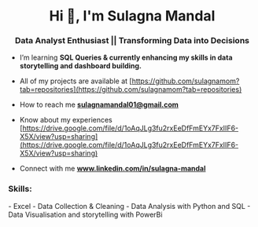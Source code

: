 <h1 align="center">Hi 👋, I'm Sulagna Mandal</h1>
<h3 align="center">Data Analyst Enthusiast || Transforming Data into Decisions </h3>

- I’m learning **SQL Queries & currently enhancing my skills in data storytelling and dashboard building.**

- All of my projects are available at [https://github.com/sulagnamom?tab=repositories](https://github.com/sulagnamom?tab=repositories)

- How to reach me **sulagnamandal01@gmail.com**

- Know about my experiences [https://drive.google.com/file/d/1oAqJLg3fu2rxEeDfFmEYx7FxIIF6-X5X/view?usp=sharing](https://drive.google.com/file/d/1oAqJLg3fu2rxEeDfFmEYx7FxIIF6-X5X/view?usp=sharing)
  
- Connect with me **www.linkedin.com/in/sulagna-mandal**


<h3 align="left">Skills:</h3>
- Excel
- Data Collection & Cleaning
- Data Analysis with Python and SQL
- Data Visualisation and storytelling with PowerBi
